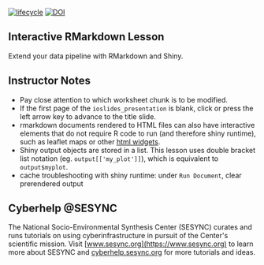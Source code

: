 [![lifecycle](https://img.shields.io/badge/lifecycle-stable-brightgreen.svg)](https://github.com/SESYNC-ci/sesync-ci.github.io/blob/master/lesson/lesson-lifecycle.md#stable)
[![DOI](https://zenodo.org/badge/141140541.svg)](https://zenodo.org/badge/latestdoi/141140541)

## Interactive RMarkdown Lesson

Extend your data pipeline with RMarkdown and Shiny.

## Instructor Notes

* Pay close attention to which worksheet chunk is to be modified. 
* If the first page of the `ioslides_presentation` is blank, click or 
press the left arrow key to advance to the title slide. 
* rmarkdown documents rendered to HTML files can also have interactive 
elements that do not require R code to run (and therefore shiny runtime), 
such as leaflet maps or other [html widgets](http://gallery.htmlwidgets.org/).
* Shiny output objects are stored in a list. This lesson uses double bracket
list notation (eg. `output[['my_plot']]`), which is equivalent to `output$myplot`.
* cache troubleshooting with shiny runtime: under `Run Document`, clear prerendered
output

## Cyberhelp @SESYNC

The National Socio-Environmental Synthesis Center (SESYNC) curates and runs
tutorials on using cyberinfrastructure in pursuit of the Center's scientific
mission. Visit [www.sesync.org](https://www.sesync.org) to learn more about
SESYNC and [cyberhelp.sesync.org](https://cyberhelp.sesync.org) for more
tutorials and ideas.
